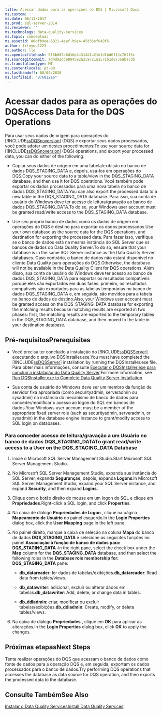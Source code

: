 ```yaml
---
title: Acessar dados para as operações do DQS | Microsoft Docs
ms.custom: ''
ms.date: 06/13/2017
ms.prod: sql-server-2014
ms.reviewer: ''
ms.technology: data-quality-services
ms.topic: conceptual
ms.assetid: 88dfb9ea-6321-4eaf-b9e4-45d36ef048f6
author: lrtoyou1223
ms.author: lle
ms.openlocfilehash: 515b087a8d16e44314d1a21d3dfbd6f13c767f5c
ms.sourcegitcommit: ad4d92dce894592a259721a1571b1d8736abacdb
ms.translationtype: MT
ms.contentlocale: pt-BR
ms.lasthandoff: 08/04/2020
ms.locfileid: "87681216"
---
```

# <a name="access-data-for-the-dqs-operations"></a><span data-ttu-id="854ce-102">Acessar dados para as operações do DQS</span><span class="sxs-lookup"><span data-stu-id="854ce-102">Access Data for the DQS Operations</span></span>
  <span data-ttu-id="854ce-103">Para usar seus dados de origem para operações do [!INCLUDE[ssDQSnoversion](../../includes/ssdqsnoversion-md.md)] (DQS) e exportar seus dados processados, você pode adotar um destes procedimentos:</span><span class="sxs-lookup"><span data-stu-id="854ce-103">To use your source data for [!INCLUDE[ssDQSnoversion](../../includes/ssdqsnoversion-md.md)] (DQS) operations, and export your processed data, you can do either of the following:</span></span>  
  
-   <span data-ttu-id="854ce-104">Copiar seus dados de origem em uma tabela/exibição no banco de dados DQS_STAGING_DATA e, depois, usá-los em operações do DQS.</span><span class="sxs-lookup"><span data-stu-id="854ce-104">Copy your source data to a table/view in the DQS_STAGING_DATA database, and then use it for DQS operations.</span></span> <span data-ttu-id="854ce-105">Você também pode exportar os dados processados para uma nova tabela no banco de dados DQS_STAGING_DATA.</span><span class="sxs-lookup"><span data-stu-id="854ce-105">You can also export the processed data to a new table in the DQS_STAGING_DATA database.</span></span> <span data-ttu-id="854ce-106">Para isso, sua conta de usuário do Windows deve ter acesso de leitura/gravação ao banco de dados DQS_STAGING_DATA.</span><span class="sxs-lookup"><span data-stu-id="854ce-106">To do so, your Windows user account must be granted read/write access to the DQS_STAGING_DATA database.</span></span>  
  
-   <span data-ttu-id="854ce-107">Use seu próprio banco de dados como os dados de origem em operações do DQS e destino para exportar os dados processados.</span><span class="sxs-lookup"><span data-stu-id="854ce-107">Use your own database as the source data for the DQS operations, and destination for exporting the processed data.</span></span> <span data-ttu-id="854ce-108">Para fazer isso, verifique se o banco de dados está na mesma instância do SQL Server que os bancos de dados do Data Quality Server.</span><span class="sxs-lookup"><span data-stu-id="854ce-108">To do so, ensure that your database is in the same SQL Server instance as the Data Quality Server databases.</span></span> <span data-ttu-id="854ce-109">Caso contrário, o banco de dados não estará disponível no cliente Data Quality para operações do DQS.</span><span class="sxs-lookup"><span data-stu-id="854ce-109">Otherwise, the database will not be available in the Data Quality Client for DQS operations.</span></span> <span data-ttu-id="854ce-110">Além disso, sua conta de usuário do Windows deve ter acesso ao banco de dados DQS_STAGING_DATA para exportar os resultados compatíveis porque eles são exportados em duas fases: primeiro, os resultados compatíveis são exportados para as tabelas temporárias no banco de dados DQS_STAGING_DATA e, em seguida, são movidos para a tabela no banco de dados de destino.</span><span class="sxs-lookup"><span data-stu-id="854ce-110">Also, your Windows user account must be granted access on the DQS_STAGING_DATA database for exporting the matching results because matching results are exported in two phases: first, the matching results are exported to the temporary tables in the DQS_STAGING_DATA database, and then moved to the table in your destination database.</span></span>  
  
## <a name="prerequisites"></a><span data-ttu-id="854ce-111">Pré-requisitos</span><span class="sxs-lookup"><span data-stu-id="854ce-111">Prerequisites</span></span>  
  
-   <span data-ttu-id="854ce-112">Você precisa ter concluído a instalação do [!INCLUDE[ssDQSServer](../../includes/ssdqsserver-md.md)] executando o arquivo DQSInstaller.exe.</span><span class="sxs-lookup"><span data-stu-id="854ce-112">You must have completed the [!INCLUDE[ssDQSServer](../../includes/ssdqsserver-md.md)] installation by running the DQSInstaller.exe file.</span></span> <span data-ttu-id="854ce-113">Para obter mais informações, consulte [Executar o DQSInstaller.exe para concluir a instalação do Data Quality Server](run-dqsinstaller-exe-to-complete-data-quality-server-installation.md).</span><span class="sxs-lookup"><span data-stu-id="854ce-113">For more information, see [Run DQSInstaller.exe to Complete Data Quality Server Installation](run-dqsinstaller-exe-to-complete-data-quality-server-installation.md).</span></span>  
  
-   <span data-ttu-id="854ce-114">Sua conta de usuário do Windows deve ser um membro da função de servidor fixa apropriada (como securityadmin, serveradmin ou sysadmin) na instância do mecanismo de banco de dados para conceder/modificar o acesso ao logon do SQL em bancos de dados.</span><span class="sxs-lookup"><span data-stu-id="854ce-114">Your Windows user account must be a member of the appropriate fixed server role (such as securityadmin, serveradmin, or sysadmin) in the database engine instance to grant/modify access to SQL login on databases.</span></span>  
  
### <a name="to-grant-readwrite-access-to-a-user-on-the-dqs_staging_data-database"></a><span data-ttu-id="854ce-115">Para conceder acesso de leitura/gravação a um Usuário no banco de dados DQS_STAGING_DATA</span><span class="sxs-lookup"><span data-stu-id="854ce-115">To grant read/write access to a User on the DQS_STAGING_DATA Database</span></span>  
  
1.  <span data-ttu-id="854ce-116">Inicie o Microsoft SQL Server Management Studio.</span><span class="sxs-lookup"><span data-stu-id="854ce-116">Start Microsoft SQL Server Management Studio.</span></span>  
  
2.  <span data-ttu-id="854ce-117">No Microsoft SQL Server Management Studio, expanda sua instância do SQL Server, expanda **Segurança**e, depois, expanda **Logons**.</span><span class="sxs-lookup"><span data-stu-id="854ce-117">In Microsoft SQL Server Management Studio, expand your SQL Server instance, and expand **Security**, and then expand **Logins**.</span></span>  
  
3.  <span data-ttu-id="854ce-118">Clique com o botão direito do mouse em um logon do SQL e clique em **Propriedades**.</span><span class="sxs-lookup"><span data-stu-id="854ce-118">Right-click a SQL login, and click **Properties**.</span></span>  
  
4.  <span data-ttu-id="854ce-119">Na caixa de diálogo **Propriedades de Logon** , clique na página **Mapeamento de Usuário** no painel esquerdo.</span><span class="sxs-lookup"><span data-stu-id="854ce-119">In the **Login Properties** dialog box, click the **User Mapping** page in the left pane.</span></span>  
  
5.  <span data-ttu-id="854ce-120">No painel direito, marque a caixa de seleção na coluna **Mapa** do banco de dados **DQS_STAGING_DATA** e selecione as seguintes funções no painel **Associação à função de banco de dados para: DQS_STAGING_DATA** :</span><span class="sxs-lookup"><span data-stu-id="854ce-120">In the right pane, select the check box under the **Map** column for the **DQS_STAGING_DATA** database, and then select the following roles in the **Database role membership for: DQS_STAGING_DATA** pane:</span></span>  
  
    -   <span data-ttu-id="854ce-121">**db_datareader**: ler dados de tabelas/exibições.</span><span class="sxs-lookup"><span data-stu-id="854ce-121">**db_datareader**: Read data from tables/views.</span></span>  
  
    -   <span data-ttu-id="854ce-122">**db_datawriter**: adicionar, excluir ou alterar dados em tabelas.</span><span class="sxs-lookup"><span data-stu-id="854ce-122">**db_datawriter**: Add, delete, or change data in tables.</span></span>  
  
    -   <span data-ttu-id="854ce-123">**db_ddladmin**: criar, modificar ou excluir tabelas/exibições.</span><span class="sxs-lookup"><span data-stu-id="854ce-123">**db_ddladmin**: Create, modify, or delete tables/views.</span></span>  
  
6.  <span data-ttu-id="854ce-124">Na caixa de diálogo **Propriedades** , clique em **OK** para aplicar as alterações.</span><span class="sxs-lookup"><span data-stu-id="854ce-124">In the **Login Properties** dialog box, click **OK** to apply the changes.</span></span>  
  
## <a name="next-steps"></a><span data-ttu-id="854ce-125">Próximas etapas</span><span class="sxs-lookup"><span data-stu-id="854ce-125">Next Steps</span></span>  
 <span data-ttu-id="854ce-126">Tente realizar operações do DQS que acessam o banco de dados como fonte de dados para a operação DQS e, em seguida, exportam os dados processados para o banco de dados.</span><span class="sxs-lookup"><span data-stu-id="854ce-126">Try performing DQS operations that accesses the database as data source for DQS operation, and then exports the processed data to the database.</span></span>  
  
## <a name="see-also"></a><span data-ttu-id="854ce-127">Consulte Também</span><span class="sxs-lookup"><span data-stu-id="854ce-127">See Also</span></span>  
 [<span data-ttu-id="854ce-128">Instalar o Data Quality Services</span><span class="sxs-lookup"><span data-stu-id="854ce-128">Install Data Quality Services</span></span>](install-data-quality-services.md)  
  
  
